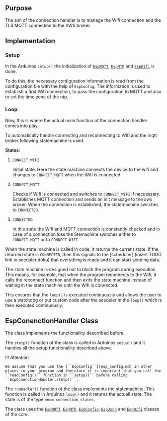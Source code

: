 ## Purpose

The aim of the connection handler is to manage the Wifi connection and the TLS MQTT connection to the AWS broker.

## Implementation

### Setup

In the Arduinos ``setup()`` the initialization of [``EspMQTT``](esp_mqtt.md), [``EspNTP``](esp_ntp.md) and [``EspWifi``](esp_wifi.md) is done.

To do this, the necessary configuration information is read from the configuration file with the help of ``EspConfig``. The information is used to establish a first Wifi connection, to pass the configuration to MQTT and also to set the time zone of the ntp.

### Loop

Now, this is where the actual main function of the connection handler comes into play.

To automatically handle connecting and reconnecting to Wifi and the mqtt broker following statemachine is used.

**States**:

1. ``CONNECT_WIFI``

    Initial state. Here the state machine connects the device to the wifi and changes to ``CONNECT_MQTT`` when the Wifi is connected.

2. ``CONNECT_MQTT``

    Checks if Wifi is connected and switches to ``CONNECT_WIFI`` if neccessary. Establishes MQTT connection and sends an init message to the aws broker. When the connection is established, the statemachine switches to ``CONNECTED``.

3. ``CONNECTED``

    In this state the Wifi and MQTT connection is constantly checked and in case of a connection loss the Stemachine switches either to ``CONNECT_MQTT`` or to ``CONNECT_WIFI``.

When the state machine is called in code, it returns the current state. If the returned state is ``CONNECTED``, then this signals to the [scheduler] (insert TODO link to sceduler doku) that everything is ready and it can start sending data.

The state machine is designed not to block the program during execution. This means, for example, that when the program reconnects to the Wifi, it calls the reconnect function and then exits the state machine instead of waiting in the state machine until the Wifi is connected.

This ensures that the ``loop()`` is executed continuously and allows the user to use a watchdog or put custom code after the sceduler in the ``loop()`` which is then executed continuously.

## EspConenctionHandler Class

The class implements the functionallity descrribed before.

The ``stetp()`` function of the class is called in Arduinos ``setup()`` and it handles all the setup functionallity described above. 

!!! Attention

    We assume that you use the [``EspConfig``](esp_config.md) in other places in your program and therefore it is important that you call the ``readConfig()`` function in ``setup()`` before calling ``EspConenctionHandler.stetp()``.

The ``runHadler()`` function of the class implements the statemachine. This function is called in Arduinos ``loop()`` and it returns the actuall state. The state is of the type ``enum connection_states``.

The class uses the [``EspMQTT``](esp_mqtt.md), [``EspNTP``](esp_ntp.md), [``EspConfig``](esp_config.md), [``EspJson``](esp_json.md) and [``EspWifi``](esp_wifi.md) classes of the core.